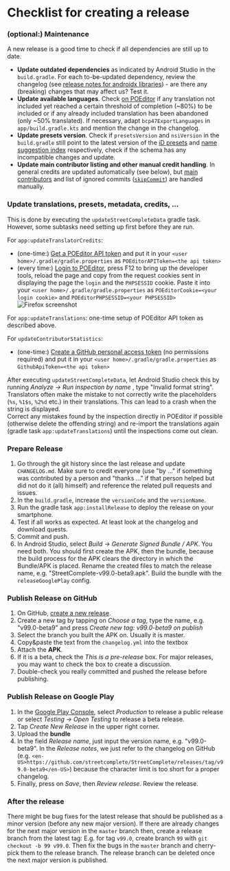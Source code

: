 # Checklist for creating a release

### (optional:) Maintenance

A new release is a good time to check if all dependencies are still up to date.

- **Update outdated dependencies** as indicated by Android Studio in the `build.gradle`. For each to-be-updated dependency, review the changelog (see [release notes for androidx libraries](https://developer.android.com/jetpack/androidx/releases/appcompat)) - are there any (breaking) changes that may affect us? Test it.
- **Update available languages**. Check [on POEditor](https://poeditor.com/projects/view?id=97843) if any translation not included yet reached a certain threshold of completion (~80%) to be included or if any already included translation has been abandoned (only ~50% translated). If necessary, adapt `bcp47ExportLanguages` in `app/build.gradle.kts` and mention the change in the changelog.
- **Update presets version**. Check if `presetsVersion` and `nsiVersion` in the `build.gradle` still point to the latest version of the [iD presets](https://github.com/openstreetmap/id-tagging-schema/releases) and [name suggestion index](https://github.com/osmlab/name-suggestion-index/tags) respectively, check if the schema has any incompatible changes and update.
- **Update main contributor listing and other manual credit handling**. In general credits are updated automatically (see below), but [main contributors](/app/src/main/res/raw/credits_main.yml) and list of ignored commits ([`skipCommit`](/build.gradle.kts#L75)) are handled manually.

### Update translations, presets, metadata, credits, ...

This is done by executing the `updateStreetCompleteData` gradle task. However, some subtasks need setting up first before they are run.

For `app:updateTranslatorCredits`:

- (one-time:) [Get a POEditor API token](https://poeditor.com/account/api) and put it in your `<user home>/.gradle/gradle.properties` as `POEditorAPIToken=<the api token>`
- (every time:) [Login to POEditor](https://poeditor.com/projects/view?id=97843), press F12 to bring up the developer tools, reload the page and copy from the request cookies sent in displaying the page the `login` and the `PHPSESSID` cookie. Paste it into your `<user home>/.gradle/gradle.properties` as `POEditorCookie=<your login cookie>` and `POEditorPHPSESSID=<your PHPSESSID>` ![Firefox screenshot](get_poeditor_cookie.png)

For `app:updateTranslations`: one-time setup of POEditor API token as described above.

For `updateContributorStatistics`:

- (one-time:) [Create a GitHub personal access token](https://docs.github.com/authentication/keeping-your-account-and-data-secure/managing-your-personal-access-tokens) (no permissions required) and put it in your `<user home>/.gradle/gradle.properties` as `GithubApiToken=<the api token>`

After executing `updateStreetCompleteData`, let Android Studio check this by running _Analyze -> Run inspection by name_ , type "Invalid format string". Translators often make the mistake to not correctly write the placeholders (`%s`, `%1$s`, `%2%d` etc.) in their translations. This can lead to a crash when the string is displayed.  
Correct any mistakes found by the inspection directly in POEditor if possible (otherwise delete the offending string) and re-import the translations again (gradle task `app:updateTranslations`) until the inspections come out clean.

### Prepare Release

1. Go through the git history since the last release and update `CHANGELOG.md`. Make sure to credit everyone (use "by ..." if something was contributed by a person and "thanks ..." if that person helped but did not do it (all) himself) and reference the related pull requests and issues.
2. In the `build.gradle`, increase the `versionCode` and the `versionName`.
3. Run the gradle task `app:installRelease` to deploy the release on your smartphone.
4. Test if all works as expected. At least look at the changelog and download quests.
5. Commit and push.
6. In Android Studio, select _Build -> Generate Signed Bundle / APK_. You need both. You should first create the APK, then the bundle, because the build process for the APK clears the directory in which the Bundle/APK is placed. Rename the created files to match the release name, e.g. "StreetComplete-v99.0-beta9.apk". Build the bundle with the `releaseGooglePlay` config.

### Publish Release on GitHub

1. On GitHub, [create a new release](https://github.com/streetcomplete/StreetComplete/releases/new).
2. Create a new tag by tapping on _Choose a tag_, type the name, e.g. "v99.0-beta9" and press _Create new tag: v99.0-beta9 on publish_
3. Select the branch you built the APK on. Usually it is master.
4. Copy&paste the text from the `changelog.yml` into the textbox
5. Attach the **APK**.
6. If it is a beta, check the _This is a pre-release_ box. For major releases, you may want to check the box to create a discussion.
7. Double-check you really committed and pushed the release before publishing.

### Publish Release on Google Play

1. In the [Google Play Console](https://play.google.com/console/), select _Production_ to release a public release or select 
_Testing -> Open Testing_ to release a beta release.
2. Tap _Create New Release_ in the upper right corner.
3. Upload the **bundle**
4. In the field _Release name_, just input the version name, e.g. "v99.0-beta9". In the _Release notes_, we just refer to the changelog on GitHub (e.g. `<en-US>https://github.com/streetcomplete/StreetComplete/releases/tag/v99.0-beta9</en-US>`) because the character limit is too short for a proper changelog.
5. Finally, press on _Save_, then _Review release_. Review the release.

### After the release

There might be bug fixes for the latest release that should be published as a minor version (before any new major version). If there are already changes for the next major version in the `master` branch then, create a release branch from the latest tag: E.g. for tag `v99.0`, create branch `99` with `git checkout -b 99 v99.0`. Then fix the bugs in the `master` branch and cherry-pick them to the release branch. The release branch can be deleted once the next major version is published.
